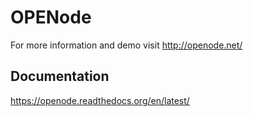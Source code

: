 OPENode
=======

For more information and demo visit http://openode.net/

Documentation
-------------

https://openode.readthedocs.org/en/latest/
